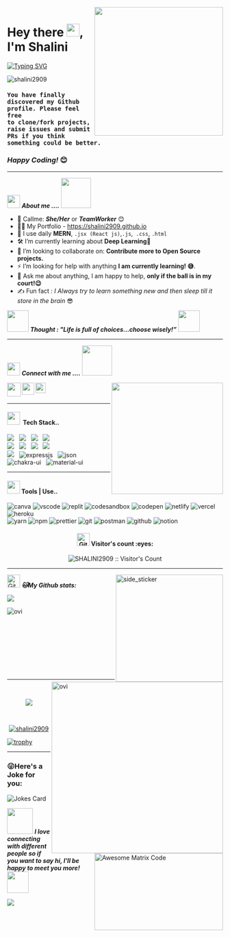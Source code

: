 <img src ="https://miro.medium.com/max/1400/1*qdAW1TjCN57h1lbuuzvchg.gif" align="right" width="300" height="300" />

<h1 align="left" >Hey there <img src="https://github.com/talib789/talib789/blob/main/Images/Hi.gif?raw=true"  width="30" />, I'm Shalini </h1>

[![Typing SVG](https://readme-typing-svg.herokuapp.com?font=comfortaa&color=001747&size=24&width=500&lines=Full-Stack+Web+Developer;MERN+Stack+Developer;Nice+to+meet+you...Scroll+down+to+know+more+about+me)](https://git.io/typing-svg)
<br>
<p align="left"> <img src="https://komarev.com/ghpvc/?username=shalini2909&label=Profile%20views&color=0e75b6&style=flat" alt="shalini2909" /> </p>
<h4><samp><strong>You have finally discovered my Github profile. Please feel free  <br>  to clone/fork projects, raise issues and submit PRs if you think something could be better.</strong></samp></h4> 
<h3><i>Happy Coding!</i> 😊</h3>
<hr>

<img src="https://github.com/talib789/talib789/blob/main/Images/line.gif?raw=true" width="30" />&nbsp;**_About me ...._**
<img src="https://media1.giphy.com/media/NnxxxWP20tECpYHEyx/200w.gif?raw=true" width="70" />

- 🧠 Callme: **_She/Her_** or **_TeamWorker_** 😊 <br>
- 👨‍💻 My Portfolio - https://shalini2909.github.io <br>
- 🤔 I use daily **MERN**, `.jsx (React js)`,`.js`,` .css`, `.html`
- 🛠  I’m currently learning about **Deep Learning**🥰<br>
- 🌱 I’m looking to collaborate on: **Contribute more to Open Source projects.**
- ⚡ I’m looking for help with anything **I am currently learning! 😅**.
- 💬 Ask me about anything, I am happy to help, **only if the ball is in my court!😉**<br>
- ✍️ Fun fact : _I Always try to learn something new and then sleep till it store in the brain_ 😎<br>

<img src="https://media.giphy.com/media/gH3LO09IOiZIqePwv9/giphy.gif" width="50" /> <b><i align="center">Thought : "Life is full of choices…choose wisely!”</i></b> <img src="https://media.giphy.com/media/qjqUcgIyRjsl2/giphy.gif" width="50" />

 <hr>

<img src="https://github.com/talib789/talib789/blob/main/Images/line.gif?raw=true" width="30" />&nbsp;**_Connect with me ...._**
<img src="https://github.com/talib789/talib789/blob/main/Images/handshake.gif?raw=true" width="70" />


<p>
  <a href="mailto:shalinipriya058@gmail.com">
    <img align="left" src="https://github.com/talib789/talib789/blob/main/Images/mail.png?raw=true" width="32px"  />
  </a>
  <a href="https://www.linkedin.com/in/shalini2929/">
    <img align="left" src="https://github.com/talib789/talib789/blob/main/Images/linked-in-alt.svg" width="28px" />
  </a>
  <a href="https://drive.google.com/file/d/1XO9FyowKmLTuypsozcJGVp4l222Z4zzg/view?usp=share_link">
    <img align="left" src="https://encrypted-tbn0.gstatic.com/images?q=tbn:ANd9GcTr3CMUEAW-5tWn4x_4CFsnua4IeN2-_wlO5_Vui8-rrL-JQD6OyVeGWK9bJI1lTzV1HRY&usqp=CAU" width="24px"  />
  </a>
</p>

<img src ="https://github.com/talib789/talib789/blob/main/Images/imhd.gif?raw=true" align="right" width="260" height="260" />

<br>
<br>

 <hr>
 <h4><img src="https://github.com/talib789/talib789/blob/main/Images/line.gif?raw=true" width="30" />&nbsp; Tech Stack..</h4>
<p >
 <img src="https://img.shields.io/badge/html5%20-%23e34f26.svg?&style=for-the-badge&logo=html5&logoColor=white" />&nbsp;&nbsp;
 <img src="https://img.shields.io/badge/css3%20-%231572B6.svg?&style=for-the-badge&logo=css3&logoColor=white" />&nbsp;&nbsp;
 <img src="https://img.shields.io/badge/javascript%20-%23F7DF1.svg?&style=for-the-badge&logo=javascript&logoColor=white" />&nbsp;&nbsp;
 <img src="https://img.shields.io/badge/react%20-%23F7DF1E.svg?&style=for-the-badge&logo=react&logoColor=white&color=dcad11" />&nbsp;&nbsp;
 <br/>
 <img src="https://img.shields.io/badge/Bootstrap%20-%23F7DF1E.svg?&style=for-the-badge&color=7044A3&logo=Bootstrap&logoColor=white" />&nbsp;&nbsp;
 <img src="https://img.shields.io/badge/Sass%20-%23F7DF1E.svg?&style=for-the-badge&color=f00604&logo=Sass&logoColor=white" />&nbsp;&nbsp;
 <img src="https://img.shields.io/badge/Node.js%20-%23F7DF1E.svg?&style=for-the-badge&color=6DB35A&logo=Node.js&logoColor=white" />&nbsp;&nbsp;
 <img src="https://img.shields.io/badge/MongoDB%20-%23F7DF1E.svg?&style=for-the-badge&color=f60c88&logo=MongoDB&logoColor=white" />&nbsp;&nbsp;
 <br/>
<img src="https://img.shields.io/badge/Mongoose%20-%23F7DF1E.svg?&style=for-the-badge&color=1E4C68&logo=Mongoose&logoColor=white" />&nbsp;&nbsp;
 <img src="https://img.shields.io/badge/express.js-%23404d59.svg?style=for-the-badge&logo=express&logoColor=white" alt="expressjs" />&nbsp;&nbsp; 
 <img src="https://img.shields.io/badge/json-5E5C5C?style=for-the-badge&logo=json&logoColor=white" alt="json" />&nbsp;&nbsp;
 <img src="https://img.shields.io/badge/Chakra--UI-319795?style=for-the-badge&logo=chakra-ui&logoColor=white" alt="chakra-ui" />&nbsp;&nbsp;
 <img src="https://img.shields.io/badge/Material%20UI-007FFF?style=for-the-badge&logo=mui&logoColor=white" alt="material-ui" />&nbsp;&nbsp;
</p>
<hr>

<h4><img src="https://github.com/talib789/talib789/blob/main/Images/line.gif?raw=true" width="30" />&nbsp;Tools | Use..</h4>
<p align="left">
  <img src="https://img.shields.io/badge/Canva-%2300C4CC.svg?&style=for-the-badge&logo=Canva&logoColor=white" alt="canva" />
  <img src="https://img.shields.io/badge/VSCode-0078D4?style=for-the-badge&logo=visual%20studio%20code&logoColor=white" alt="vscode" />
  <img src="https://img.shields.io/badge/replit-667881?style=for-the-badge&logo=replit&logoColor=white" alt="replit" />
  <img src="https://img.shields.io/badge/Codesandbox-000000?style=for-the-badge&logo=CodeSandbox&logoColor=white" alt="codesandbox" />
  <img src="https://img.shields.io/badge/Codepen-000000?style=for-the-badge&logo=codepen&logoColor=white" alt="codepen" />
  <img src="https://img.shields.io/badge/Netlify-00C7B7?style=for-the-badge&logo=netlify&logoColor=white" alt="netlify" />
  <img src="https://img.shields.io/badge/Vercel-000000?style=for-the-badge&logo=vercel&logoColor=white" alt="vercel" />
  <img src="https://img.shields.io/badge/Heroku-430098?style=for-the-badge&logo=heroku&logoColor=white" alt="heroku" />
   <br/>
  <img src="https://img.shields.io/badge/Yarn-2C8EBB?style=for-the-badge&logo=yarn&logoColor=white" alt="yarn" />
  <img src="https://img.shields.io/badge/NPM-%23000000.svg?style=for-the-badge&logo=npm&logoColor=white" alt="npm"/>
  <img src="https://img.shields.io/badge/prettier-1A2C34?style=for-the-badge&logo=prettier&logoColor=F7BA3E" alt="prettier" />
  <img src="https://img.shields.io/badge/Git-f44d27?style=for-the-badge&logo=git&logoColor=white" alt="git"/>
  <img src="https://img.shields.io/badge/Postman-FF6C37?style=for-the-badge&logo=Postman&logoColor=white" alt="postman"/>
  <img src="https://img.shields.io/badge/GitHub-100000?style=for-the-badge&logo=github&logoColor=white" alt="github"/>
  <img src="https://img.shields.io/badge/Notion-000000?style=for-the-badge&logo=notion&logoColor=white" alt="notion" />
</p>

<h4 align="center"><img src="https://github.com/talib789/talib789/blob/main/Images/upline.gif?raw=true" width="30" alt="Git"/>&nbsp;Visitor's count :eyes:</h4>

<p align="center"><img src="https://profile-counter.glitch.me/{SHALINI2909}/count.svg" alt="SHALINI2909 :: Visitor's Count" /></p>

<hr>

 <img align="right" width=250px height=250px alt="side_sticker" src="https://media.giphy.com/media/TEnXkcsHrP4YedChhA/giphy.gif" />

<p align="left">
<img src="https://github.com/talib789/talib789/blob/main/Images/upline.gif?raw=true" width="30" alt="Git"/>&nbsp;<i><b>🐱My Github stats:</b></i> 
</p>

<p align="left" >
<img src="https://github-readme-streak-stats.herokuapp.com/?user=shalini2909&theme=chartreuse-dark"  />
</p>
 
<p>
<a href="https://github.com/SHALINI2909"><span>
<img align="left" src="https://github-readme-stats.vercel.app/api/top-langs?username=shalini2909&show_icons=true&locale=en&layout=compact&theme=chartreuse-dark" alt="ovi"/>
<img align="right" src="https://github-readme-stats.vercel.app/api?username=shalini2909&show_icons=true&locale=en&theme=chartreuse-dark" alt="ovi" width="400px"/>
</span></a> </p>

<br/><br/><br/><br/><br/><br/><br/><br/><br/>

<hr clear="both">
 <br/>
<p align="center">
<a href="https://github.com/SHALINI2909"><span>
<img align="center" src="https://github-profile-summary-cards.vercel.app/api/cards/profile-details?username=shalini2909&theme=dracula" />
</span></a> </p>

 <br/>
 
 <p align="center"> <a href="https://github.com/ryo-ma/github-profile-trophy"><img src="https://github-profile-trophy.vercel.app/?username=shalini2909" alt="shalini2909" /></a> </p>
 
[![trophy](https://github-profile-trophy.vercel.app/?username=shalini2909)](https://github.com/ryo-ma/github-profile-trophy&bg_color=000000&color=4fff67&line=4fff67&point=ffffff&area=true&hide_border=true)

<hr clear="both">

<img src = 'https://github.com/talib789/talib789/blob/main/Images/matrix.gif' alt = 'Awesome Matrix Code' align='right' height=180px width="300px"/>

### 😜Here's a Joke for you:

<img src="https://readme-jokes.vercel.app/api" alt="Jokes Card" />

<img src="https://media.giphy.com/media/LnQjpWaON8nhr21vNW/giphy.gif" width="60"> <em><b>**I love connecting with different people</b> so if you want to say <b>hi, I'll be happy to meet you more!**</b></em> <img src="https://media.giphy.com/media/7j2hfyeVcDtf2/giphy.gif" width="50" />

![](https://devrajvilla.in/wp-content/uploads/2018/04/source.gif)
 

